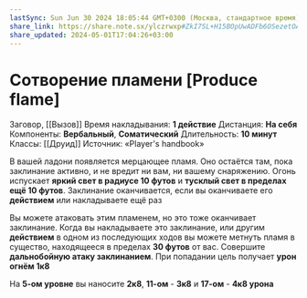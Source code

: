 ```yaml
---
lastSync: Sun Jun 30 2024 18:05:44 GMT+0300 (Москва, стандартное время)
share_link: https://share.note.sx/ylczrwxp#ZkI7SL+H15BOpUwADFb6OSezetOATBWyI4Q0WLK50Ug
share_updated: 2024-05-01T17:04:26+03:00
---
```

# Сотворение пламени [Produce flame]
Заговор, [[Вызов]]
Время накладывания: **1 действие**
Дистанция: **На себя**
Компоненты: **Вербальный**, **Соматический**
Длительность: **10 минут**
Классы: [[Друид]]
Источник: «Player's handbook»

В вашей ладони появляется мерцающее пламя. Оно остаётся там, пока заклинание активно, и не вредит ни вам, ни вашему снаряжению. Огонь испускает **яркий свет в радиусе 10 футов** и **тусклый свет в пределах ещё 10 футов**. Заклинание оканчивается, если вы оканчиваете его **действием** или накладываете ещё раз
  
Вы можете атаковать этим пламенем, но это тоже оканчивает заклинание. Когда вы накладываете это заклинание, или другим **действием** в одном из последующих ходов вы можете метнуть пламя в существо, находящееся в пределах **30 футов** от вас. Совершите **дальнобойную атаку заклинанием**. При попадании цель получает **урон огнём 1к8**
  
На **5-ом уровне** вы наносите **2к8**, **11-ом** - **3к8** и **17-ом** - **4к8 урона**